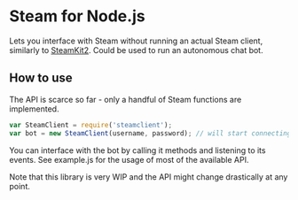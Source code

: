 # Steam for Node.js

Lets you interface with Steam without running an actual Steam client, similarly to [SteamKit2](https://bitbucket.org/VoiDeD/steamre/wiki/Home). Could be used to run an autonomous chat bot.

## How to use

The API is scarce so far - only a handful of Steam functions are implemented.

```js
var SteamClient = require('steamclient');
var bot = new SteamClient(username, password); // will start connecting right away
```

You can interface with the bot by calling it methods and listening to its events. See example.js for the usage of most of the available API.

Note that this library is very WIP and the API might change drastically at any point.